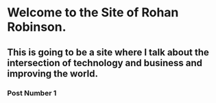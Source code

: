 
# Welcome to the Site of Rohan Robinson.
## This is going to be a site where I talk about the intersection of technology and business and improving the world. 
### Post Number 1

